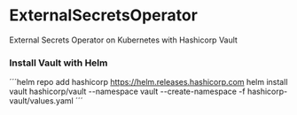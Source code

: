 # ExternalSecretsOperator

External Secrets Operator on Kubernetes with Hashicorp Vault

### Install Vault with Helm

´´´helm repo add hashicorp https://helm.releases.hashicorp.com
helm install vault hashicorp/vault --namespace vault --create-namespace -f hashicorp-vault/values.yaml
´´´
